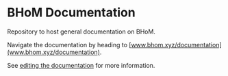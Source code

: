 # BHoM Documentation
Repository to host general documentation on BHoM.


Navigate the documentation by heading to [www.bhom.xyz/documentation](www.bhom.xyz/documentation).


See [editing the documentation](www.bhom.xyz/documentation/Contributing/Editing-the-documentation/) for more information.